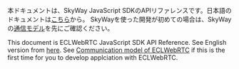 本ドキュメントは、SkyWay JavaScript SDKのAPIリファレンスです。日本語のドキュメントは[こちら](ja/peer.md)から。
SkyWayを使った開発が初めての場合は、SkyWayの[通信モデル](https://webrtc.ecl.ntt.com/communication-model.html)を先にご確認ください。

This document is ECLWebRTC JavaScript SDK API Reference. See English version from [here](en/peer.md).
See [Communication model of ECLWebRTC](https://webrtc.ecl.ntt.com/en/communication-model.html) if this is the first time for you to develop applciation with ECLWebRTC.
